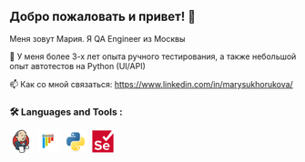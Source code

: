 ## Добро пожаловать и привет! 👋



Меня зовут Мария. Я QA Engineer из Москвы

🚀 У меня более 3-х лет опыта ручного тестирования, а также небольшой опыт автотестов на Python (UI/API)

📫 Как со мной связаться: https://www.linkedin.com/in/marysukhorukova/




### :hammer_and_wrench: Languages and Tools :
<div>
  <img src="https://github.com/MarySukhorukova/MarySukhorukova/blob/main/img/jenkins-original.svg" title="Jenkins" alt="Jenkins" width="40" height="40"/>&nbsp;
  <img src="https://github.com/MarySukhorukova/MarySukhorukova/blob/main/img/pytest-original.svg" title="Pytest" alt="Pytest" width="40" height="40"/>&nbsp;
  <img src="https://github.com/MarySukhorukova/MarySukhorukova/blob/main/img/python-original.svg" title="Python" alt="Python" width="40" height="40"/>&nbsp;
  <img src="https://github.com/MarySukhorukova/MarySukhorukova/blob/main/img/selenium-original.svg" title="Selenium" alt="Selenium" width="40" height="40"/>&nbsp;
</div>
